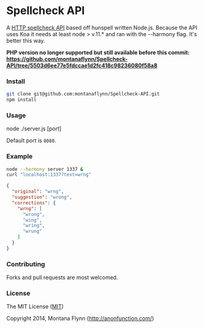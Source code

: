 # Spellcheck API

A [HTTP spellcheck API](https://www.mashape.com/montanaflynn/spellcheck) based off hunspell written Node.js. Because the API uses Koa it needs at least node > v.11.* and ran with the --harmony flag. It's better this way.

**PHP version no longer supported but still available before this commit: https://github.com/montanaflynn/Spellcheck-API/tree/5503d6ee77e5fdccae1d2fc418c98236080f58a8**

### Install

```sh
git clone git@github.com:montanaflynn/Spellcheck-API.git
npm install
```

### Usage

node ./server.js [port]

Default port is `8080`.

### Example

```sh
node --harmony server 1337 &
curl "localhost:1337?text=wrng"
```

```json
{
  "original": "wrng",
  "suggestion": "wrong",
  "corrections": {
    "wrng": [
      "wrong",
      "wing",
      "wring",
      "wrung"
    ]
  }
}
```

### Contributing

Forks and pull requests are most welcomed.

### License

The MIT License ([MIT](https://gist.githubusercontent.com/montanaflynn/4ce7e31acb71bf9526bc/raw/e4d28fca74188244911ba6befc7a7c039be2ddbd/2014))

Copyright 2014, Montana Flynn (http://anonfunction.com/)
